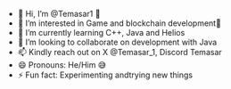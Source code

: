 - 👋 Hi, I’m @Temasar1 🤗
- 👀 I’m interested in Game and blockchain development🙂
- 🌱 I’m currently learning C++, Java and Helios
- 💞️ I’m looking to collaborate on development with Java
- 📫 Kindly reach out on X @Temasar_1, Discord Temasar
- 😄 Pronouns: He/Him 😅
- ⚡ Fun fact: Experimenting andtrying new things 

<!---
Temasar1/Temasar1 is a ✨ special ✨ repository because its `README.md` (this file) appears on your GitHub profile.
You can click the Preview link to take a look at your changes.
--->
